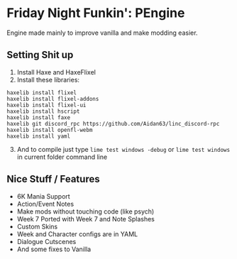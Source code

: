 # Friday Night Funkin': PEngine
Engine made mainly to improve vanilla and make modding easier.
## Setting Shit up
1. Install Haxe and HaxeFlixel
2. Install these libraries:
```
haxelib install flixel
haxelib install flixel-addons
haxelib install flixel-ui
haxelib install hscript
haxelib install faxe
haxelib git discord_rpc https://github.com/Aidan63/linc_discord-rpc
haxelib install openfl-webm
haxelib install yaml
```
3. And to compile just type ```lime test windows -debug``` or ```lime test windows``` in current folder command line
## Nice Stuff / Features
* 6K Mania Support
* Action/Event Notes
* Make mods without touching code (like psych)
* Week 7 Ported with Week 7 and Note Splashes
* Custom Skins
* Week and Character configs are in YAML
* Dialogue Cutscenes
* And some fixes to Vanilla
